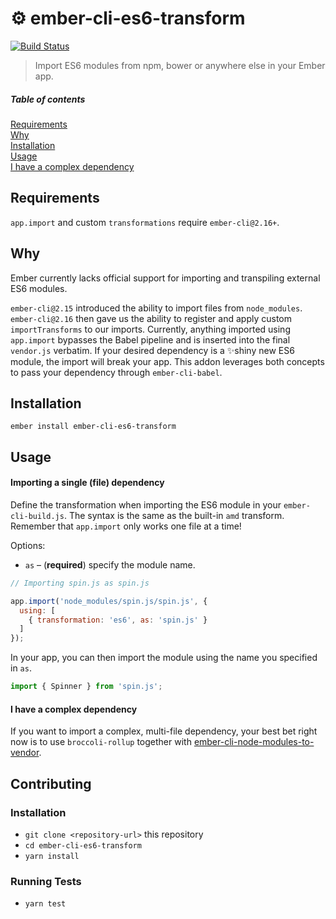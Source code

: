 # ⚙️ ember-cli-es6-transform

[![Build Status](https://travis-ci.org/sandydoo/ember-cli-es6-transform.svg?branch=master)](https://travis-ci.org/sandydoo/ember-cli-es6-transform)

> Import ES6 modules from npm, bower or anywhere else in your Ember app.

##### Table of contents

[Requirements](#requirements)  
[Why](#why)  
[Installation](#installation)  
[Usage](#usage)  
[I have a complex dependency](#i-have-a-complex-dependency)

## Requirements

`app.import` and custom `transformations` require `ember-cli@2.16+`.

## Why

Ember currently lacks official support for importing and transpiling external ES6 modules.

`ember-cli@2.15` introduced the ability to import files from `node_modules`. `ember-cli@2.16` then gave us the ability to register and apply custom `importTransforms` to our imports. Currently, anything imported using `app.import` bypasses the Babel pipeline and is inserted into the final `vendor.js` verbatim. If your desired dependency is a ✨shiny new ES6 module, the import will break your app. This addon leverages both concepts to pass your dependency through `ember-cli-babel`.

## Installation

`ember install ember-cli-es6-transform`

## Usage

#### Importing a single (file) dependency

Define the transformation when importing the ES6 module in your `ember-cli-build.js`. The syntax is the same as the built-in `amd` transform.
Remember that `app.import` only works one file at a time!

Options:

* `as` – (**required**) specify the module name.

```js
// Importing spin.js as spin.js

app.import('node_modules/spin.js/spin.js', {
  using: [
    { transformation: 'es6', as: 'spin.js' }
  ]
});
```

In your app, you can then import the module using the name you specified in `as`.

```js
import { Spinner } from 'spin.js';
```

#### I have a complex dependency

If you want to import a complex, multi-file dependency, your best bet right now is to use `broccoli-rollup` together with [ember-cli-node-modules-to-vendor](https://github.com/kellyselden/ember-cli-node-modules-to-vendor).

## Contributing

### Installation

* `git clone <repository-url>` this repository
* `cd ember-cli-es6-transform`
* `yarn install`

### Running Tests

* `yarn test`
